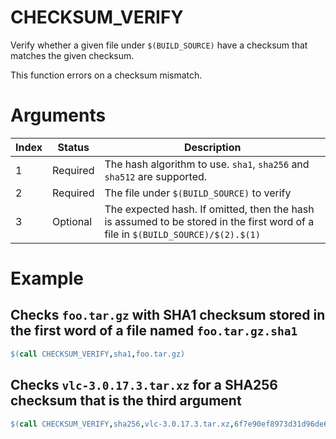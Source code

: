 # CHECKSUM_VERIFY

Verify whether a given file under `$(BUILD_SOURCE)` have a checksum that matches the given checksum.

This function errors on a checksum mismatch.

# Arguments

| Index | Status | Description |
|-------|--------|-------------|
| 1 | Required | The hash algorithm to use. `sha1`, `sha256` and `sha512` are supported. |
| 2 | Required | The file under `$(BUILD_SOURCE)` to verify |
| 3 | Optional | The expected hash. If omitted, then the hash is assumed to be stored in the first word of a file in `$(BUILD_SOURCE)/$(2).$(1)` |

# Example

## Checks `foo.tar.gz` with SHA1 checksum stored in the first word of a file named `foo.tar.gz.sha1`

```makefile
$(call CHECKSUM_VERIFY,sha1,foo.tar.gz)
```

## Checks `vlc-3.0.17.3.tar.xz` for a SHA256 checksum that is the third argument

```makefile
$(call CHECKSUM_VERIFY,sha256,vlc-3.0.17.3.tar.xz,6f7e90ef8973d31d96de64db817173e345150829717a94084b1bb8321cde2014)
```
